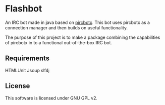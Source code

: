 # Flashbot
An IRC bot made in java based on [pircbotx](https://github.com/thelq/pircbotx). 
This bot uses pircbotx as a connection manager and then builds on useful functionality.

The purpose of this project is to make a package combining the capabilities of pircbotx in to a functional out-of-the-box IRC bot.

## Requirements
HTMLUnit
Jsoup
slf4j

## License
This software is licensed under GNU GPL v2.
